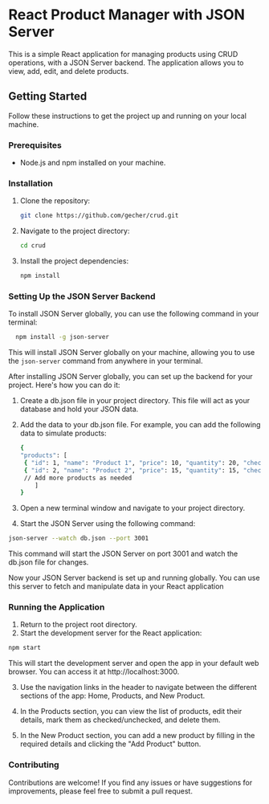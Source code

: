# React Product Manager with JSON Server

This is a simple React application for managing products using CRUD operations, with a JSON Server backend. The application allows you to view, add, edit, and delete products.

## Getting Started

Follow these instructions to get the project up and running on your local machine.

### Prerequisites

- Node.js and npm installed on your machine.

### Installation

1. Clone the repository:

   ```bash
   git clone https://github.com/gecher/crud.git
   ```

2. Navigate to the project directory:

   ```bash
   cd crud
   ```

3. Install the project dependencies:

   ```bash
   npm install
   ```

### Setting Up the JSON Server Backend

To install JSON Server globally, you can use the following command in your terminal:

```bash
  npm install -g json-server
```

This will install JSON Server globally on your machine, allowing you to use the `json-server` command from anywhere in your terminal.

After installing JSON Server globally, you can set up the backend for your project. Here's how you can do it:

1. Create a db.json file in your project directory. This file will act as your database and hold your JSON data.

2. Add the data to your db.json file. For example, you can add the following data to simulate products:

   ```bash
   {
   "products": [
    { "id": 1, "name": "Product 1", "price": 10, "quantity": 20, "checked": false },
    { "id": 2, "name": "Product 2", "price": 15, "quantity": 15, "checked": true },
    // Add more products as needed
       ]
   }
   ```

3. Open a new terminal window and navigate to your project directory.

4. Start the JSON Server using the following command:

```bash
json-server --watch db.json --port 3001
```

This command will start the JSON Server on port 3001 and watch the db.json file for changes.

Now your JSON Server backend is set up and running globally. You can use this server to fetch and manipulate data in your React application

### Running the Application

1. Return to the project root directory.
2. Start the development server for the React application:

```bash
npm start
```

This will start the development server and open the app in your default web browser. You can access it at http://localhost:3000.

3. Use the navigation links in the header to navigate between the different sections of the app: Home, Products, and New Product.

4. In the Products section, you can view the list of products, edit their details, mark them as checked/unchecked, and delete them.

5. In the New Product section, you can add a new product by filling in the required details and clicking the "Add Product" button.

### Contributing

Contributions are welcome! If you find any issues or have suggestions for improvements, please feel free to submit a pull request.
